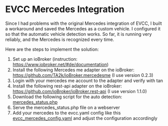# EVCC Mercedes Integration 

Since I had problems with the original Mercedes integration of EVCC, I built a workaround and saved the Mercedes as a custom vehicle. I configured it so that the automatic vehicle detection works. So far, it is running very reliably, and the Mercedes is recognized every time.

Here are the steps to implement the solution:

 1. Set up an ioBroker (instruction: https://www.iobroker.net/#de/documentation)
 2. Install the following Mercedes me adapter on the ioBroker: https://github.com/TA2k/ioBroker.mercedesme (I use version 0.2.3)
 3. Login with your mercedes me account to the adapter and verify with tan
 4. Install the following rest-api adapter on the ioBroker: https://github.com/ioBroker/ioBroker.rest-api (I use version 1.1.0)
 5. Download the following script for the auto detection: [mercedes_status.php](files/mercedes_status.php)
 6. Serve the mercedes_status.php file on a webserver 
 7. Add your mercedes to the evcc.yaml config like this [evcc_mercedes_config.yaml](files/evcc_mercedes_config.yaml) and adjust the configuration accordingly

